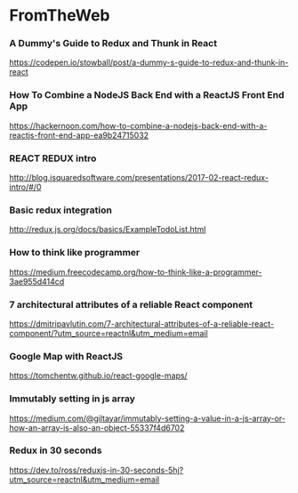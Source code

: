 # FromTheWeb

### A Dummy's Guide to Redux and Thunk in React
<a>https://codepen.io/stowball/post/a-dummy-s-guide-to-redux-and-thunk-in-react</a>

### How To Combine a NodeJS Back End with a ReactJS Front End App
<a>https://hackernoon.com/how-to-combine-a-nodejs-back-end-with-a-reactjs-front-end-app-ea9b24715032</a>

### REACT REDUX intro
<a>http://blog.isquaredsoftware.com/presentations/2017-02-react-redux-intro/#/0</a>

### Basic redux integration
<a>http://redux.js.org/docs/basics/ExampleTodoList.html</a>

### How to think like programmer
<a>https://medium.freecodecamp.org/how-to-think-like-a-programmer-3ae955d414cd</a>

### 7 architectural attributes of a reliable React component
<a>https://dmitripavlutin.com/7-architectural-attributes-of-a-reliable-react-component/?utm_source=reactnl&utm_medium=email</a>

### Google Map with ReactJS
<a>https://tomchentw.github.io/react-google-maps/</a>

### Immutably setting in js array
<a>https://medium.com/@giltayar/immutably-setting-a-value-in-a-js-array-or-how-an-array-is-also-an-object-55337f4d6702</a>

### Redux in 30 seconds
<a>https://dev.to/ross/reduxjs-in-30-seconds-5hj?utm_source=reactnl&utm_medium=email</a>
